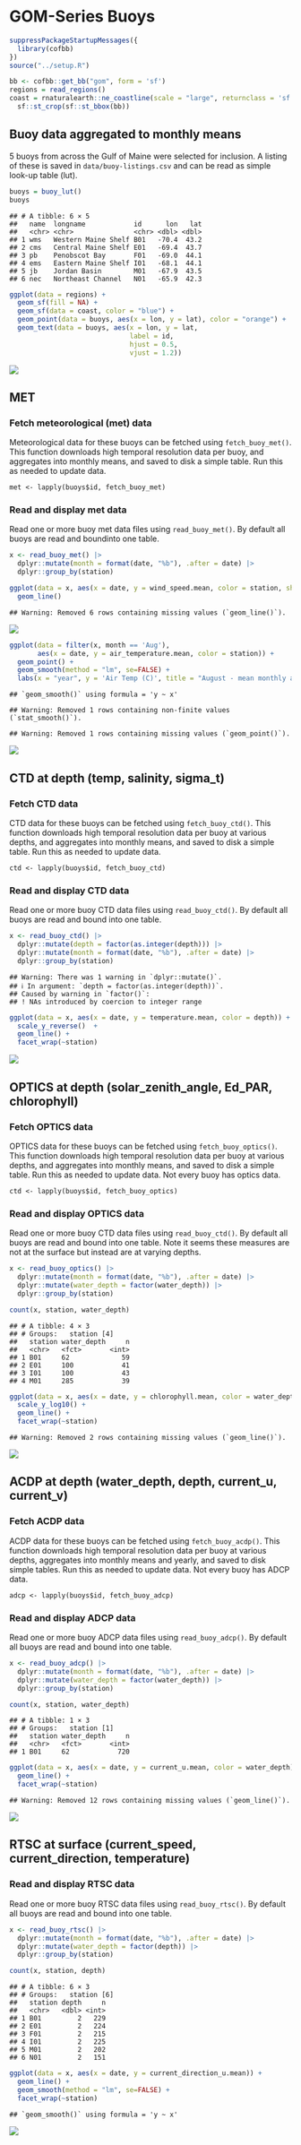 GOM-Series Buoys
================

``` r
suppressPackageStartupMessages({
  library(cofbb)
})
source("../setup.R")

bb <- cofbb::get_bb("gom", form = 'sf')
regions = read_regions()
coast = rnaturalearth::ne_coastline(scale = "large", returnclass = 'sf') |>
  sf::st_crop(sf::st_bbox(bb))
```

## Buoy data aggregated to monthly means

5 buoys from across the Gulf of Maine were selected for inclusion. A
listing of these is saved in `data/buoy-listings.csv` and can be read as
simple look-up table (lut).

``` r
buoys = buoy_lut()
buoys
```

    ## # A tibble: 6 × 5
    ##   name  longname            id      lon   lat
    ##   <chr> <chr>               <chr> <dbl> <dbl>
    ## 1 wms   Western Maine Shelf B01   -70.4  43.2
    ## 2 cms   Central Maine Shelf E01   -69.4  43.7
    ## 3 pb    Penobscot Bay       F01   -69.0  44.1
    ## 4 ems   Eastern Maine Shelf I01   -68.1  44.1
    ## 5 jb    Jordan Basin        M01   -67.9  43.5
    ## 6 nec   Northeast Channel   N01   -65.9  42.3

``` r
ggplot(data = regions) +
  geom_sf(fill = NA) +
  geom_sf(data = coast, color = "blue") + 
  geom_point(data = buoys, aes(x = lon, y = lat), color = "orange") +
  geom_text(data = buoys, aes(x = lon, y = lat, 
                              label = id,
                              hjust = 0.5, 
                              vjust = 1.2))
```

![](README-buoys_files/figure-gfm/unnamed-chunk-3-1.png)<!-- -->

## MET

### Fetch meteorological (met) data

Meteorological data for these buoys can be fetched using
`fetch_buoy_met()`. This function downloads high temporal resolution
data per buoy, and aggregates into monthly means, and saved to disk a
simple table. Run this as needed to update data.

    met <- lapply(buoys$id, fetch_buoy_met)

### Read and display met data

Read one or more buoy met data files using `read_buoy_met()`. By default
all buoys are read and boundinto one table.

``` r
x <- read_buoy_met() |>
  dplyr::mutate(month = format(date, "%b"), .after = date) |>
  dplyr::group_by(station)

ggplot(data = x, aes(x = date, y = wind_speed.mean, color = station, shape = station)) +
  geom_line()
```

    ## Warning: Removed 6 rows containing missing values (`geom_line()`).

![](README-buoys_files/figure-gfm/unnamed-chunk-4-1.png)<!-- -->

``` r
ggplot(data = filter(x, month == 'Aug'), 
       aes(x = date, y = air_temperature.mean, color = station)) +
  geom_point() + 
  geom_smooth(method = "lm", se=FALSE) +
  labs(x = "year", y = 'Air Temp (C)', title = "August - mean monthly air temperature")
```

    ## `geom_smooth()` using formula = 'y ~ x'

    ## Warning: Removed 1 rows containing non-finite values (`stat_smooth()`).

    ## Warning: Removed 1 rows containing missing values (`geom_point()`).

![](README-buoys_files/figure-gfm/unnamed-chunk-5-1.png)<!-- -->

## CTD at depth (temp, salinity, sigma_t)

### Fetch CTD data

CTD data for these buoys can be fetched using `fetch_buoy_ctd()`. This
function downloads high temporal resolution data per buoy at various
depths, and aggregates into monthly means, and saved to disk a simple
table. Run this as needed to update data.

    ctd <- lapply(buoys$id, fetch_buoy_ctd)

### Read and display CTD data

Read one or more buoy CTD data files using `read_buoy_ctd()`. By default
all buoys are read and bound into one table.

``` r
x <- read_buoy_ctd() |>
  dplyr::mutate(depth = factor(as.integer(depth))) |>
  dplyr::mutate(month = format(date, "%b"), .after = date) |>
  dplyr::group_by(station)
```

    ## Warning: There was 1 warning in `dplyr::mutate()`.
    ## ℹ In argument: `depth = factor(as.integer(depth))`.
    ## Caused by warning in `factor()`:
    ## ! NAs introduced by coercion to integer range

``` r
ggplot(data = x, aes(x = date, y = temperature.mean, color = depth)) +
  scale_y_reverse()  + 
  geom_line() + 
  facet_wrap(~station)
```

![](README-buoys_files/figure-gfm/unnamed-chunk-6-1.png)<!-- -->

## OPTICS at depth (solar_zenith_angle, Ed_PAR, chlorophyll)

### Fetch OPTICS data

OPTICS data for these buoys can be fetched using `fetch_buoy_optics()`.
This function downloads high temporal resolution data per buoy at
various depths, and aggregates into monthly means, and saved to disk a
simple table. Run this as needed to update data. Not every buoy has
optics data.

    ctd <- lapply(buoys$id, fetch_buoy_optics)

### Read and display OPTICS data

Read one or more buoy CTD data files using `read_buoy_ctd()`. By default
all buoys are read and bound into one table. Note it seems these
measures are not at the surface but instead are at varying depths.

``` r
x <- read_buoy_optics() |>
  dplyr::mutate(month = format(date, "%b"), .after = date) |>
  dplyr::mutate(water_depth = factor(water_depth)) |>
  dplyr::group_by(station)

count(x, station, water_depth)
```

    ## # A tibble: 4 × 3
    ## # Groups:   station [4]
    ##   station water_depth     n
    ##   <chr>   <fct>       <int>
    ## 1 B01     62             59
    ## 2 E01     100            41
    ## 3 I01     100            43
    ## 4 M01     285            39

``` r
ggplot(data = x, aes(x = date, y = chlorophyll.mean, color = water_depth)) +
  scale_y_log10() + 
  geom_line() + 
  facet_wrap(~station)
```

    ## Warning: Removed 2 rows containing missing values (`geom_line()`).

![](README-buoys_files/figure-gfm/unnamed-chunk-8-1.png)<!-- -->

## ACDP at depth (water_depth, depth, current_u, current_v)

### Fetch ACDP data

ACDP data for these buoys can be fetched using `fetch_buoy_acdp()`. This
function downloads high temporal resolution data per buoy at various
depths, aggregates into monthly means and yearly, and saved to disk
simple tables. Run this as needed to update data. Not every buoy has
ADCP data.

    adcp <- lapply(buoys$id, fetch_buoy_adcp)

### Read and display ADCP data

Read one or more buoy ADCP data files using `read_buoy_adcp()`. By
default all buoys are read and bound into one table.

``` r
x <- read_buoy_adcp() |>
  dplyr::mutate(month = format(date, "%b"), .after = date) |>
  dplyr::mutate(water_depth = factor(water_depth)) |>
  dplyr::group_by(station)

count(x, station, water_depth)
```

    ## # A tibble: 1 × 3
    ## # Groups:   station [1]
    ##   station water_depth     n
    ##   <chr>   <fct>       <int>
    ## 1 B01     62            720

``` r
ggplot(data = x, aes(x = date, y = current_u.mean, color = water_depth)) +
  geom_line() + 
  facet_wrap(~station)
```

    ## Warning: Removed 12 rows containing missing values (`geom_line()`).

![](README-buoys_files/figure-gfm/unnamed-chunk-10-1.png)<!-- -->

## RTSC at surface (current_speed, current_direction, temperature)

### Read and display RTSC data

Read one or more buoy RTSC data files using `read_buoy_rtsc()`. By
default all buoys are read and bound into one table.

``` r
x <- read_buoy_rtsc() |>
  dplyr::mutate(month = format(date, "%b"), .after = date) |>
  dplyr::mutate(water_depth = factor(depth)) |>
  dplyr::group_by(station)

count(x, station, depth)
```

    ## # A tibble: 6 × 3
    ## # Groups:   station [6]
    ##   station depth     n
    ##   <chr>   <dbl> <int>
    ## 1 B01         2   229
    ## 2 E01         2   224
    ## 3 F01         2   215
    ## 4 I01         2   225
    ## 5 M01         2   202
    ## 6 N01         2   151

``` r
ggplot(data = x, aes(x = date, y = current_direction_u.mean)) +
  geom_line() + 
  geom_smooth(method = "lm", se=FALSE) +
  facet_wrap(~station)
```

    ## `geom_smooth()` using formula = 'y ~ x'

![](README-buoys_files/figure-gfm/unnamed-chunk-12-1.png)<!-- -->
